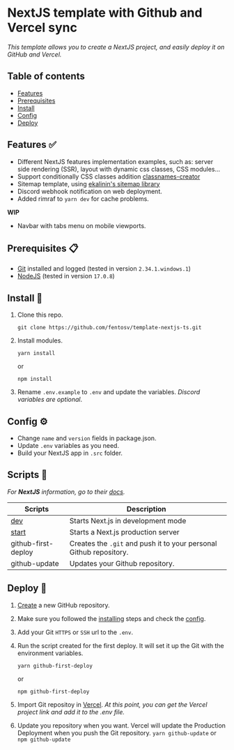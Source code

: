 # NextJS template with Github and Vercel sync

_This template allows you to create a NextJS project, and easily deploy it on GitHub and Vercel._

## Table of contents
* [Features](#features-)
* [Prerequisites](#prerequisites-)
* [Install](#install-)
* [Config](#config-)
* [Deploy](#deploy-)


## Features ✅

- Different NextJS features implementation examples, such as: server side rendering (SSR), layout with dynamic css classes, CSS modules...
- Support conditionally CSS classes addition [classnames-creator](https://github.com/fentosv/classnames-creator)
- Sitemap template, using [ekalinin's sitemap library](https://github.com/ekalinin/sitemap.js)
- Discord webhook notification on web deployment.
- Added rimraf to `yarn dev` for cache problems.

**WIP**
- Navbar with tabs menu on mobile viewports.

## Prerequisites 📋

- [Git](https://git-scm.com/) installed and logged (tested in version `2.34.1.windows.1`)
- [NodeJS](https://nodejs.dev/) (tested in version `17.0.8`)

## Install 🔧

1. Clone this repo.

    ```
    git clone https://github.com/fentosv/template-nextjs-ts.git
    ```

2. Install modules.

    ```
    yarn install
    ```
    or
    ```
    npm install
    ```

3. Rename `.env.example` to `.env` and update the variables.
_Discord variables are optional_. 


## Config ⚙

- Change `name` and `version` fields in package.json.
- Update `.env` variables as you need.
- Build your NextJS app in `.src` folder.


## Scripts 🤖

_For **NextJS** information, go to their [docs](https://nextjs.org/docs)._

| Scripts | Description |
| --- | --- |
| [dev](https://nextjs.org/docs/getting-started) | Starts Next.js in development mode |
| [start](https://nextjs.org/docs/getting-started) | Starts a Next.js production server |
| github-first-deploy | Creates the `.git` and push it to your personal Github repository. |
| github-update | Updates your Github repository. |

## Deploy 🚀

1. [Create](https://github.com/new) a new GitHub repository.

2. Make sure you followed the [installing](#install-) steps and check the [config](#config-). 

3. Add your Git `HTTPS` or `SSH` url to the `.env`.

4. Run the script created for the first deploy. It will set it up the Git with the environment variables.
    ```
    yarn github-first-deploy
    ```

    or

    ```
    npm github-first-deploy
    ```

5. Import Git repositoy in [Vercel](https://vercel.com/new). 
_At this point, you can get the Vercel project link and add it to the .env file._

6. Update you repository when you want. Vercel will update the Production Deployment when you push the Git repository.
```yarn github-update```
or
```npm github-update```
 
